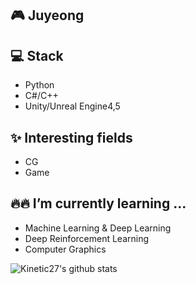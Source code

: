 <!--
**JuyeongHwang/JuyeongHwang** is a ✨ _special_ ✨ repository because its `README.md` (this file) appears on your GitHub profile.

Here are some ideas to get you started:

- 🔭 I’m currently working on ...
- 🌱 I’m currently learning ...
- 👯 I’m looking to collaborate on ...
- 🤔 I’m looking for help with ...
- 💬 Ask me about ...
- 📫 How to reach me: ...
- 😄 Pronouns: ...
- ⚡ Fun fact: ...
-->

## 🎮 Juyeong


## 💻 Stack

- Python 
- C#/C++ 
- Unity/Unreal Engine4,5 

## ✨ Interesting fields

- CG
- Game

## 🔥🔥 I’m currently learning ... 

- Machine Learning & Deep Learning
- Deep Reinforcement Learning
- Computer Graphics

![Kinetic27's github stats](https://github-readme-stats.vercel.app/api?username=Kinetic27&show_icons=true)
